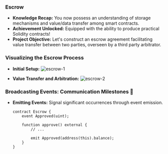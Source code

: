 ### Escrow 

- **Knowledge Recap:** You now possess an understanding of storage mechanisms and value/data transfer among smart contracts.
- **Achievement Unlocked:** Equipped with the ability to produce practical Solidity contracts!
- **Project Objective:** Let's construct an escrow agreement facilitating value transfer between two parties, overseen by a third party arbitrator.

### Visualizing the Escrow Process

- **Initial Setup:**
  ![escrow-1](imgs/escrow-1.png)

- **Value Transfer and Arbitration:**
  ![escrow-2](imgs/escrow-2.png)

### Broadcasting Events: Communication Milestones 📣

- **Emitting Events:** Signal significant occurrences through event emission.
  ```solidity
  contract Escrow {
      event Approved(uint);

      function approve() external {
          // ...

          emit Approved(address(this).balance);
      }
  }
  ```
